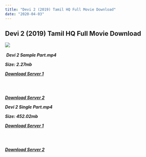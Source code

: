 ```yaml
---
title: "Devi 2 (2019) Tamil HQ Full Movie Download"
date: "2020-04-03"
---
```


## Devi 2 (2019) Tamil HQ Full Movie Download

![](https://images.moviebuff.com/ee948668-d60d-4d4b-926f-30420d22a111?w=1000) 

 _**Devi 2 Sample Part.mp4**_

_**Size: 2.27mb**_  

_**[Download Server 1](http://b7.wetransfer.vip/files/Tamil{fd620c6e78cfff08ebfb4d2d3131a235617ba7e0206610644c5f25f325d4dc51}20Movies/Tamil{fd620c6e78cfff08ebfb4d2d3131a235617ba7e0206610644c5f25f325d4dc51}202019{fd620c6e78cfff08ebfb4d2d3131a235617ba7e0206610644c5f25f325d4dc51}20Movies/Devi{fd620c6e78cfff08ebfb4d2d3131a235617ba7e0206610644c5f25f325d4dc51}202{fd620c6e78cfff08ebfb4d2d3131a235617ba7e0206610644c5f25f325d4dc51}20(2019)/Devi{fd620c6e78cfff08ebfb4d2d3131a235617ba7e0206610644c5f25f325d4dc51}202{fd620c6e78cfff08ebfb4d2d3131a235617ba7e0206610644c5f25f325d4dc51}20(2019){fd620c6e78cfff08ebfb4d2d3131a235617ba7e0206610644c5f25f325d4dc51}20Proper{fd620c6e78cfff08ebfb4d2d3131a235617ba7e0206610644c5f25f325d4dc51}20HDRip/Devi{fd620c6e78cfff08ebfb4d2d3131a235617ba7e0206610644c5f25f325d4dc51}202{fd620c6e78cfff08ebfb4d2d3131a235617ba7e0206610644c5f25f325d4dc51}20(2019){fd620c6e78cfff08ebfb4d2d3131a235617ba7e0206610644c5f25f325d4dc51}20Sample{fd620c6e78cfff08ebfb4d2d3131a235617ba7e0206610644c5f25f325d4dc51}20(640x360).mp4)**_

[  
](http://b7.wetransfer.vip/files/Tamil{fd620c6e78cfff08ebfb4d2d3131a235617ba7e0206610644c5f25f325d4dc51}20Movies/Tamil{fd620c6e78cfff08ebfb4d2d3131a235617ba7e0206610644c5f25f325d4dc51}202019{fd620c6e78cfff08ebfb4d2d3131a235617ba7e0206610644c5f25f325d4dc51}20Movies/Devi{fd620c6e78cfff08ebfb4d2d3131a235617ba7e0206610644c5f25f325d4dc51}202{fd620c6e78cfff08ebfb4d2d3131a235617ba7e0206610644c5f25f325d4dc51}20(2019)/Devi{fd620c6e78cfff08ebfb4d2d3131a235617ba7e0206610644c5f25f325d4dc51}202{fd620c6e78cfff08ebfb4d2d3131a235617ba7e0206610644c5f25f325d4dc51}20(2019){fd620c6e78cfff08ebfb4d2d3131a235617ba7e0206610644c5f25f325d4dc51}20Proper{fd620c6e78cfff08ebfb4d2d3131a235617ba7e0206610644c5f25f325d4dc51}20HDRip/Devi{fd620c6e78cfff08ebfb4d2d3131a235617ba7e0206610644c5f25f325d4dc51}202{fd620c6e78cfff08ebfb4d2d3131a235617ba7e0206610644c5f25f325d4dc51}20(2019){fd620c6e78cfff08ebfb4d2d3131a235617ba7e0206610644c5f25f325d4dc51}20Sample{fd620c6e78cfff08ebfb4d2d3131a235617ba7e0206610644c5f25f325d4dc51}20(640x360).mp4)[  
](http://b7.wetransfer.vip/files/Tamil{fd620c6e78cfff08ebfb4d2d3131a235617ba7e0206610644c5f25f325d4dc51}20Movies/Tamil{fd620c6e78cfff08ebfb4d2d3131a235617ba7e0206610644c5f25f325d4dc51}202019{fd620c6e78cfff08ebfb4d2d3131a235617ba7e0206610644c5f25f325d4dc51}20Movies/Devi{fd620c6e78cfff08ebfb4d2d3131a235617ba7e0206610644c5f25f325d4dc51}202{fd620c6e78cfff08ebfb4d2d3131a235617ba7e0206610644c5f25f325d4dc51}20(2019)/Devi{fd620c6e78cfff08ebfb4d2d3131a235617ba7e0206610644c5f25f325d4dc51}202{fd620c6e78cfff08ebfb4d2d3131a235617ba7e0206610644c5f25f325d4dc51}20(2019){fd620c6e78cfff08ebfb4d2d3131a235617ba7e0206610644c5f25f325d4dc51}20Proper{fd620c6e78cfff08ebfb4d2d3131a235617ba7e0206610644c5f25f325d4dc51}20HDRip/Devi{fd620c6e78cfff08ebfb4d2d3131a235617ba7e0206610644c5f25f325d4dc51}202{fd620c6e78cfff08ebfb4d2d3131a235617ba7e0206610644c5f25f325d4dc51}20(2019){fd620c6e78cfff08ebfb4d2d3131a235617ba7e0206610644c5f25f325d4dc51}20Sample{fd620c6e78cfff08ebfb4d2d3131a235617ba7e0206610644c5f25f325d4dc51}20(640x360).mp4)

_**[Download Server 2](http://b7.wetransfer.vip/files/Tamil{fd620c6e78cfff08ebfb4d2d3131a235617ba7e0206610644c5f25f325d4dc51}20Movies/Tamil{fd620c6e78cfff08ebfb4d2d3131a235617ba7e0206610644c5f25f325d4dc51}202019{fd620c6e78cfff08ebfb4d2d3131a235617ba7e0206610644c5f25f325d4dc51}20Movies/Devi{fd620c6e78cfff08ebfb4d2d3131a235617ba7e0206610644c5f25f325d4dc51}202{fd620c6e78cfff08ebfb4d2d3131a235617ba7e0206610644c5f25f325d4dc51}20(2019)/Devi{fd620c6e78cfff08ebfb4d2d3131a235617ba7e0206610644c5f25f325d4dc51}202{fd620c6e78cfff08ebfb4d2d3131a235617ba7e0206610644c5f25f325d4dc51}20(2019){fd620c6e78cfff08ebfb4d2d3131a235617ba7e0206610644c5f25f325d4dc51}20Proper{fd620c6e78cfff08ebfb4d2d3131a235617ba7e0206610644c5f25f325d4dc51}20HDRip/Devi{fd620c6e78cfff08ebfb4d2d3131a235617ba7e0206610644c5f25f325d4dc51}202{fd620c6e78cfff08ebfb4d2d3131a235617ba7e0206610644c5f25f325d4dc51}20(2019){fd620c6e78cfff08ebfb4d2d3131a235617ba7e0206610644c5f25f325d4dc51}20Sample{fd620c6e78cfff08ebfb4d2d3131a235617ba7e0206610644c5f25f325d4dc51}20(640x360).mp4)**_  

_**Devi 2 Single Part.mp4**_

_**Size: 452.02mb**_  

_**[Download Server 1](http://c1.wetransfer.vip/files/Devi{fd620c6e78cfff08ebfb4d2d3131a235617ba7e0206610644c5f25f325d4dc51}202{fd620c6e78cfff08ebfb4d2d3131a235617ba7e0206610644c5f25f325d4dc51}20(2019).mp4)**_  
_[  
](http://c1.wetransfer.vip/files/Devi{fd620c6e78cfff08ebfb4d2d3131a235617ba7e0206610644c5f25f325d4dc51}202{fd620c6e78cfff08ebfb4d2d3131a235617ba7e0206610644c5f25f325d4dc51}20(2019).mp4)_

[  
](http://c1.wetransfer.vip/files/Devi{fd620c6e78cfff08ebfb4d2d3131a235617ba7e0206610644c5f25f325d4dc51}202{fd620c6e78cfff08ebfb4d2d3131a235617ba7e0206610644c5f25f325d4dc51}20(2019).mp4)

_**[Download Server 2](http://c1.wetransfer.vip/files/Devi{fd620c6e78cfff08ebfb4d2d3131a235617ba7e0206610644c5f25f325d4dc51}202{fd620c6e78cfff08ebfb4d2d3131a235617ba7e0206610644c5f25f325d4dc51}20(2019).mp4)**_
